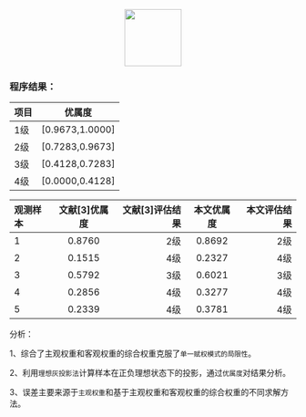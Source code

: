 <p align="center"><img width="100px" src="https://www.easyicon.net/api/resizeApi.php?id=1141875&size=128"></p>

### 程序结果：
| 项目  | 优属度 |
| ------------- | ------------- |
| 1级  | [0.9673,1.0000]  |
| 2级  | [0.7283,0.9673]  |
| 3级  | [0.4128,0.7283]  |
| 4级  | [0.0000,0.4128]  |

| 观测样本| 文献[3]优属度  | 文献[3]评估结果 | 本文优属度  | 本文评估结果 |
| :------------ |:---------------:| -----:|:---------------:| -----:|
| 1 | 0.8760 | 2级 |0.8692 | 2级 |
| 2 | 0.1515 | 4级 |0.2327 | 4级 |
| 3 | 0.5792 | 3级 |0.6021 | 3级 |
| 4 | 0.2856 | 4级 |0.3277 | 4级 |
| 5 | 0.2339 | 4级 |0.3781 | 4级 |

分析：

1、综合了主观权重和客观权重的综合权重克服了`单一赋权模式的局限性`。

2、利用`理想灰投影法`计算样本在正负理想状态下的投影，通过`优属度`对结果分析。

3、误差主要来源于`主观权重`和基于主观权重和客观权重的综合权重的不同求解方法。
